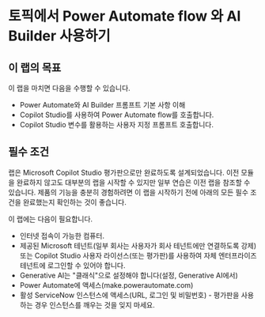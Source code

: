 # 토픽에서 Power Automate flow 와 AI Builder 사용하기 



## 이 랩의 목표
이 랩을 마치면 다음을 수행할 수 있습니다.
- Power Automate와 AI Builder 프롬프트 기본 사항 이해
- Copilot Studio를 사용하여 Power Automate flow를 호출합니다.
- Copilot Studio 변수를 활용하는 사용자 지정 프롬프트 호출합니다.


## 필수 조건
랩은 Microsoft Copilot Studio 평가판으로만 완료하도록 설계되었습니다. 이전 모듈을 완료하지 않고도 대부분의 랩을 시작할 수 있지만 일부 연습은 이전 랩을 참조할 수 있습니다. 제품의 기능을 충분히 경험하려면 이 랩을 시작하기 전에 아래의 모든 필수 조건을 완료했는지 확인하는 것이 좋습니다.

이 랩에는 다음이 필요합니다.
- 인터넷 접속이 가능한 컴퓨터.
- 제공된 Microsoft 테넌트(일부 회사는 사용자가 회사 테넌트에만 연결하도록 강제) 또는 Copilot Studio 사용자 라이선스(또는 평가판)를 사용하여 자체 엔터프라이즈 테넌트에 로그인할 수 있어야 합니다.
- Generative AI는 "클래식"으로 설정해야 합니다(설정, Generative AI에서)
- Power Automate에 액세스(make.powerautomate.com)
- 활성 ServiceNow 인스턴스에 액세스(URL, 로그인 및 비밀번호) - 평가판을 사용하는 경우 인스턴스를 깨우는 것을 잊지 마세요.
